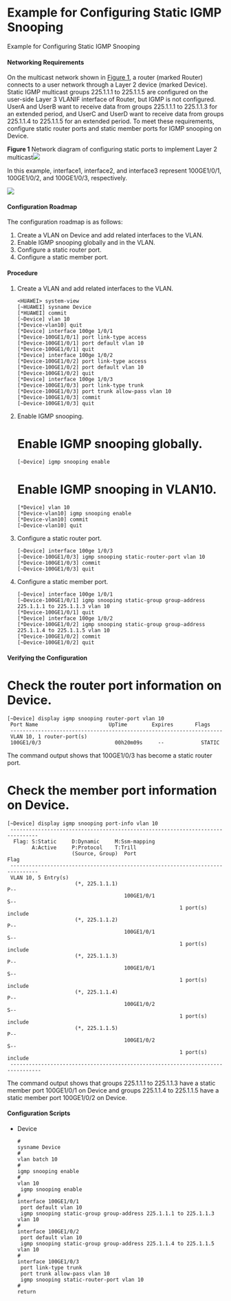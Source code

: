 Example for Configuring Static IGMP Snooping
============================================

Example for Configuring Static IGMP Snooping

#### Networking Requirements

On the multicast network shown in [Figure 1](#EN-US_TASK_0000001130622110__fig_dc_cfg_vxlan_cfgcase_000201), a router (marked Router) connects to a user network through a Layer 2 device (marked Device). Static IGMP multicast groups 225.1.1.1 to 225.1.1.5 are configured on the user-side Layer 3 VLANIF interface of Router, but IGMP is not configured. UserA and UserB want to receive data from groups 225.1.1.1 to 225.1.1.3 for an extended period, and UserC and UserD want to receive data from groups 225.1.1.4 to 225.1.1.5 for an extended period. To meet these requirements, configure static router ports and static member ports for IGMP snooping on Device.

**Figure 1** Network diagram of configuring static ports to implement Layer 2 multicast![](../public_sys-resources/note_3.0-en-us.png) 

In this example, interface1, interface2, and interface3 represent 100GE1/0/1, 100GE1/0/2, and 100GE1/0/3, respectively.

![](figure/en-us_image_0000001130622134.png)



#### Configuration Roadmap

The configuration roadmap is as follows:

1. Create a VLAN on Device and add related interfaces to the VLAN.
2. Enable IGMP snooping globally and in the VLAN.
3. Configure a static router port.
4. Configure a static member port.


#### Procedure

1. Create a VLAN and add related interfaces to the VLAN.
   
   
   ```
   <HUAWEI> system-view
   [~HUAWEI] sysname Device
   [*HUAWEI] commit
   [~Device] vlan 10
   [*Device-vlan10] quit
   [*Device] interface 100ge 1/0/1
   [*Device-100GE1/0/1] port link-type access
   [*Device-100GE1/0/1] port default vlan 10
   [*Device-100GE1/0/1] quit
   [*Device] interface 100ge 1/0/2
   [*Device-100GE1/0/2] port link-type access
   [*Device-100GE1/0/2] port default vlan 10
   [*Device-100GE1/0/2] quit
   [*Device] interface 100ge 1/0/3
   [*Device-100GE1/0/3] port link-type trunk
   [*Device-100GE1/0/3] port trunk allow-pass vlan 10
   [*Device-100GE1/0/3] commit
   [~Device-100GE1/0/3] quit
   ```
2. Enable IGMP snooping.
   
   
   
   # Enable IGMP snooping globally.
   
   ```
   [~Device] igmp snooping enable
   ```
   
   # Enable IGMP snooping in VLAN10.
   
   ```
   [*Device] vlan 10
   [*Device-vlan10] igmp snooping enable
   [*Device-vlan10] commit
   [~Device-vlan10] quit
   ```
3. Configure a static router port.
   
   
   ```
   [~Device] interface 100ge 1/0/3
   [~Device-100GE1/0/3] igmp snooping static-router-port vlan 10
   [*Device-100GE1/0/3] commit
   [~Device-100GE1/0/3] quit
   ```
4. Configure a static member port.
   
   
   ```
   [~Device] interface 100ge 1/0/1
   [~Device-100GE1/0/1] igmp snooping static-group group-address 225.1.1.1 to 225.1.1.3 vlan 10
   [*Device-100GE1/0/1] quit
   [*Device] interface 100ge 1/0/2
   [*Device-100GE1/0/2] igmp snooping static-group group-address 225.1.1.4 to 225.1.1.5 vlan 10
   [*Device-100GE1/0/2] commit
   [~Device-100GE1/0/2] quit
   ```

#### Verifying the Configuration

# Check the router port information on Device.

```
[~Device] display igmp snooping router-port vlan 10 
 Port Name                       UpTime        Expires       Flags              
 ---------------------------------------------------------------------          
 VLAN 10, 1 router-port(s)                                                     
 100GE1/0/3                        00h20m09s     --            STATIC
```

The command output shows that 100GE1/0/3 has become a static router port.

# Check the member port information on Device.

```
[~Device] display igmp snooping port-info vlan 10 
 -------------------------------------------------------------------------------
  Flag: S:Static     D:Dynamic     M:Ssm-mapping                                
        A:Active     P:Protocol    T:Trill                               
                     (Source, Group)  Port                                  Flag
 -------------------------------------------------------------------------------
 VLAN 10, 5 Entry(s)                                                            
                      (*, 225.1.1.1)                                        P-- 
                                      100GE1/0/1                             S-- 
                                                        1 port(s) include       
                      (*, 225.1.1.2)                                        P-- 
                                      100GE1/0/1                             S-- 
                                                        1 port(s) include       
                      (*, 225.1.1.3)                                        P-- 
                                      100GE1/0/1                             S-- 
                                                        1 port(s) include       
                      (*, 225.1.1.4)                                        P-- 
                                      100GE1/0/2                             S-- 
                                                        1 port(s) include       
                      (*, 225.1.1.5)                                        P-- 
                                      100GE1/0/2                             S-- 
                                                        1 port(s) include       
 --------------------------------------------------------------------------------
```

The command output shows that groups 225.1.1.1 to 225.1.1.3 have a static member port 100GE1/0/1 on Device and groups 225.1.1.4 to 225.1.1.5 have a static member port 100GE1/0/2 on Device.


#### Configuration Scripts

* Device
  ```
  #
  sysname Device
  #
  vlan batch 10
  #
  igmp snooping enable
  #
  vlan 10
   igmp snooping enable
  #
  interface 100GE1/0/1
   port default vlan 10
   igmp snooping static-group group-address 225.1.1.1 to 225.1.1.3 vlan 10 
  #
  interface 100GE1/0/2
   port default vlan 10
   igmp snooping static-group group-address 225.1.1.4 to 225.1.1.5 vlan 10 
  #
  interface 100GE1/0/3
   port link-type trunk
   port trunk allow-pass vlan 10
   igmp snooping static-router-port vlan 10 
  #
  return
  ```